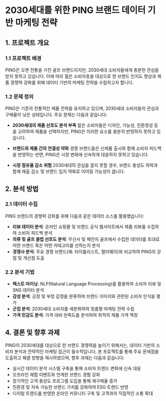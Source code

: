 # 2030세대를 위한 PING 브랜드 데이터 기반 마케팅 전략

## 1. 프로젝트 개요

### 1.1 프로젝트 배경

PING은 오랜 전통을 가진 골프 브랜드이지만, 2030세대 소비자들에게 충분한 관심을 받지 못하고 있습니다. 이에 따라 젊은 소비자층을 대상으로 한 브랜드 인지도 향상과 제품 경쟁력 강화를 위해 데이터 기반의 마케팅 전략을 수립하고자 합니다.

### 1.2 문제 정의

PING은 기존의 전통적인 제품 전략을 유지하고 있으며, 2030세대 소비자들의 관심과 구매율이 낮은 상태입니다. 주요 문제는 다음과 같습니다:

- **2030세대의 제품 선호도 분석 부족**
  젊은 소비자들은 디자인, 기능성, 친환경성 등을 고려하여 제품을 선택하지만, PING은 이러한 요소를 충분히 반영하지 못하고 있습니다.

- **브랜드와 제품 간의 연결성 약화**
  경쟁 브랜드들은 신제품 출시와 함께 소비자 피드백을 반영하는 반면, PING은 시장 변화에 신속하게 대응하지 못하고 있습니다.

- **시장 점유율 감소 위험**
  2030세대의 관심을 끌지 못할 경우, 브랜드 충성도 하락과 함께 매출 감소 및 브랜드 입지 약화로 이어질 가능성이 큽니다.

## 2. 분석 방법

### 2.1 데이터 수집

PING 브랜드의 경쟁력 강화를 위해 다음과 같은 데이터 소스를 활용했습니다:

- **리뷰 데이터 분석**: 온라인 쇼핑몰 및 브랜드 공식 웹사이트에서 제품 리뷰를 수집하여 소비자 피드백 분석
- **의류 및 골프 클럽 선호도 분석**: 무신사 및 체인지 골프에서 수집한 데이터를 토대로 어떤 브랜드 혹은 어떤 카테고리를 선하는지 분석
- **경쟁사 분석**: 주요 경쟁 브랜드(예: 타이틀리스트, 캘러웨이)와 비교하여 PING의 강점 및 개선점 도출

### 2.2 분석 기법

- **텍스트 마이닝**: NLP(Natural Language Processing)를 활용하여 소비자 리뷰 및 SNS 데이터 분석
- **감성 분석**: 긍정 및 부정 감정을 분류하여 브랜드 이미지와 관련된 소비자 인식을 평가
- **군집 분석**: 2030세대 소비자를 세분화하여 맞춤형 마케팅 전략 수립
- **가격 민감도 분석**: 가격 대비 만족도를 분석하여 최적의 제품 가격 책정


## 4. 결론 및 향후 과제

PING이 2030세대를 대상으로 한 브랜드 경쟁력을 높이기 위해서는, 데이터 기반의 소비자 분석과 전략적인 마케팅 접근이 필수적입니다. 본 프로젝트를 통해 주요 문제점을 도출하고 해결 방향을 제시하였으며, 향후 과제는 다음과 같습니다:

- 실시간 데이터 분석 시스템 구축을 통해 소비자 트렌드 변화에 신속 대응
- 오프라인 체험 이벤트와 연계한 브랜드 경험 강화
- 장기적인 고객 충성도 프로그램 도입을 통해 재구매율 증가
- 친환경 및 지속 가능한 브랜드 가치를 강화하여 ESG 트렌드 반영
- 디지털 트렌드를 반영한 온라인 커뮤니티 구축 및 고객과의 직접적인 소통 확대




